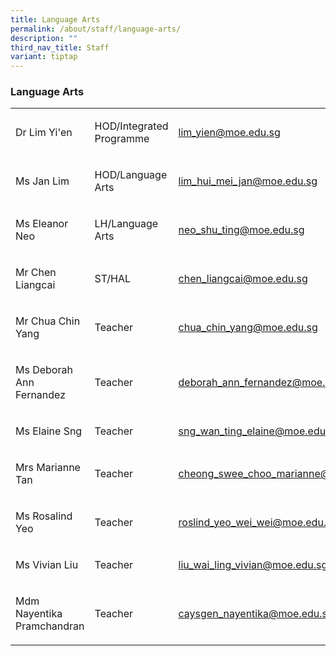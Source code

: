 ```yaml
---
title: Language Arts
permalink: /about/staff/language-arts/
description: ""
third_nav_title: Staff
variant: tiptap
---
```

<h3>Language Arts</h3><table><tbody><tr><td rowspan="1" colspan="1"><p>Dr Lim Yi'en</p></td><td rowspan="1" colspan="1"><p>HOD/Integrated Programme</p></td><td rowspan="1" colspan="1"><p><a href="mailto:lim_yien@moe.edu.sg" rel="noopener noreferrer nofollow" target="_blank">lim_yien@moe.edu.sg</a></p></td></tr><tr><td rowspan="1" colspan="1"><p>Ms Jan Lim</p></td><td rowspan="1" colspan="1"><p>HOD/Language Arts</p></td><td rowspan="1" colspan="1"><p><a href="mailto:lim_hui_mei_jan@moe.edu.sg" rel="noopener noreferrer nofollow" target="_blank">lim_hui_mei_jan@moe.edu.sg</a></p></td></tr><tr><td rowspan="1" colspan="1"><p>Ms Eleanor Neo</p></td><td rowspan="1" colspan="1"><p>LH/Language Arts</p></td><td rowspan="1" colspan="1"><p><a href="mailto:neo_shu_ting@moe.edu.sg" rel="noopener noreferrer nofollow" target="_blank">neo_shu_ting@moe.edu.sg</a></p></td></tr><tr><td rowspan="1" colspan="1"><p>Mr Chen Liangcai</p></td><td rowspan="1" colspan="1"><p>ST/HAL</p></td><td rowspan="1" colspan="1"><p><a href="mailto:chen_liangcai@moe.edu.sg" rel="noopener noreferrer nofollow" target="_blank">chen_liangcai@moe.edu.sg</a></p></td></tr><tr><td rowspan="1" colspan="1"><p>Mr Chua Chin Yang</p></td><td rowspan="1" colspan="1"><p>Teacher</p></td><td rowspan="1" colspan="1"><p><a href="mailto:chua_chin_yang@moe.edu.sg" rel="noopener noreferrer nofollow" target="_blank">chua_chin_yang@moe.edu.sg</a></p></td></tr><tr><td rowspan="1" colspan="1"><p>Ms Deborah Ann Fernandez</p></td><td rowspan="1" colspan="1"><p>Teacher</p></td><td rowspan="1" colspan="1"><p><a href="mailto:deborah_ann_fernandez@moe.edu.sg" rel="noopener noreferrer nofollow" target="_blank">deborah_ann_fernandez@moe.edu.sg</a></p></td></tr><tr><td rowspan="1" colspan="1"><p>Ms Elaine Sng</p></td><td rowspan="1" colspan="1"><p>Teacher</p></td><td rowspan="1" colspan="1"><p><a href="mailto:sng_wan_ting_elaine@moe.edu.sg" rel="noopener noreferrer nofollow" target="_blank">sng_wan_ting_elaine@moe.edu.sg</a></p></td></tr><tr><td rowspan="1" colspan="1"><p>Mrs Marianne Tan</p></td><td rowspan="1" colspan="1"><p>Teacher</p></td><td rowspan="1" colspan="1"><p><a href="mailto:cheong_swee_choo_marianne@moe.edu.sg" rel="noopener noreferrer nofollow" target="_blank">cheong_swee_choo_marianne@moe.edu.sg</a></p></td></tr><tr><td rowspan="1" colspan="1"><p>Ms Rosalind Yeo</p></td><td rowspan="1" colspan="1"><p>Teacher</p></td><td rowspan="1" colspan="1"><p><a href="mailto:roslind_yeo_wei_wei@moe.edu.sg" rel="noopener noreferrer nofollow" target="_blank">roslind_yeo_wei_wei@moe.edu.sg</a></p></td></tr><tr><td rowspan="1" colspan="1"><p>Ms Vivian Liu</p></td><td rowspan="1" colspan="1"><p>Teacher</p></td><td rowspan="1" colspan="1"><p><a href="mailto:liu_wai_ling_vivian@moe.edu.sg" rel="noopener noreferrer nofollow" target="_blank">liu_wai_ling_vivian@moe.edu.sg</a></p></td></tr><tr><td rowspan="1" colspan="1"><p>Mdm Nayentika Pramchandran</p></td><td rowspan="1" colspan="1"><p>Teacher</p></td><td rowspan="1" colspan="1"><p><a href="mailto:caysgen_nayentika@moe.edu.sg" rel="noopener noreferrer nofollow" target="_blank">caysgen_nayentika@moe.edu.sg</a></p></td></tr></tbody></table><p></p>